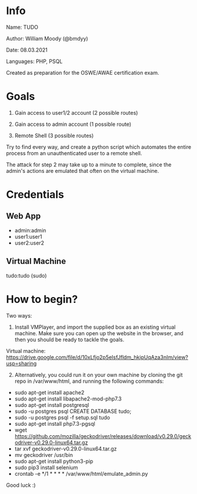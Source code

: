 # Info
Name: TUDO

Author: William Moody (@bmdyy)

Date: 08.03.2021

Languages: PHP, PSQL

Created as preparation for the OSWE/AWAE certification exam.

# Goals
1. Gain access to user1/2 account (2 possible routes)

2. Gain access to admin account (1 possible route)

3. Remote Shell (3 possible routes)


Try to find every way, and create a python script which
automates the entire process from an unauthenticated user to a remote shell.

The attack for step 2 may take up to a minute to complete, since the admin's actions
are emulated that often on the virtual machine.

# Credentials
## Web App
* admin:admin
* user1:user1
* user2:user2

## Virtual Machine
tudo:tudo (sudo)

# How to begin?
Two ways:
1. Install VMPlayer, and import the supplied box as an existing virtual machine. Make sure
you can open up the website in the browser, and then you should be ready to tackle the goals.

Virtual machine: 
https://drive.google.com/file/d/10xLfjo2p5eIsfJfldm_hkipUqAza3nIm/view?usp=sharing
  
2. Alternatively, you could run it on your own machine by cloning the git repo in /var/www/html,
and running the following commands:

* sudo apt-get install apache2
* sudo apt-get install libapache2-mod-php7.3
* sudo apt-get install postgresql
* sudo -u postgres psql
	  CREATE DATABASE tudo;
* sudo -u postgres psql -f setup.sql tudo
* sudo apt-get install php7.3-pgsql
* wget https://github.com/mozilla/geckodriver/releases/download/v0.29.0/geckodriver-v0.29.0-linux64.tar.gz
* tar xvf geckodriver-v0.29.0-linux64.tar.gz
* mv geckodriver /usr/bin
* sudo apt-get install python3-pip
* sudo pip3 install selenium
* crontab -e
    */1 * * * * /var/www/html/emulate_admin.py

Good luck :)
